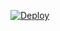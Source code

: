 

[![Deploy](https://www.herokucdn.com/deploy/button.png)](https://dashboard.heroku.com/new?template=https://github.com/jhgryuirsdff/frygtfyut4)


